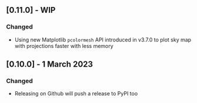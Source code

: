 ## [0.11.0] - WIP
### Changed
- Using new Matplotlib `pcolormesh` API introduced in v3.7.0 to plot sky map with projections faster with less memory

## [0.10.0] - 1 March 2023
### Changed
- Releasing on Github will push a release to PyPI too
